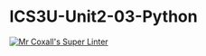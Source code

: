 # ICS3U-Unit2-03-Python

[![Mr Coxall's Super Linter](https://github.com/maliksalem1/ICS3U-Unit2-03-Python/workflows/Mr%20Coxall's%20Super%20Linter/badge.svg)](https://github.com/maliksalem1/ICS3U-Unit2-03-Python/actions/)
